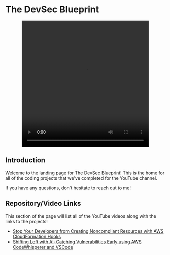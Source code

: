 # The DevSec Blueprint

<p align="center">
    <video width="400" height="400" controls autoplay>
      <source src="https://www.canva.com/design/DAF4GqmSt-w/g-qJID873WkYY_ub3u3qvA/watch" type="video/mp4">
      Your browser does not support the video tag.
    </video>
</p>


## Introduction

Welcome to the landing page for The DevSec Blueprint! This is the home for all of the coding projects that we've completed for the YouTube channel.

If you have any questions, don't hesitate to reach out to me!

## Repository/Video Links

This section of the page will list all of the YouTube videos along with the links to the projects!

- [Stop Your Developers from Creating Noncompliant Resources with AWS CloudFormation Hooks](https://github.com/The-DevSec-Blueprint/cloudformation_hooks)
- [Shifting Left with AI: Catching Vulnerabilities Early using AWS CodeWhisperer and VSCode](https://github.com/The-DevSec-Blueprint/aws-codewhisperer-iac-scanning)
